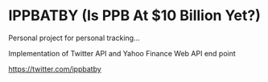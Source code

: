 # IPPBATBY (Is PPB At $10 Billion Yet?)

Personal project for personal tracking...

Implementation of Twitter API and Yahoo Finance Web API end point

https://twitter.com/ippbatby
